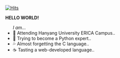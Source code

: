 [![Hits](https://hits.seeyoufarm.com/api/count/incr/badge.svg?url=https%3A%2F%2Fgithub.com%2Fspace2lim&count_bg=%2379C83D&title_bg=%23555555&icon=&icon_color=%23E7E7E7&title=hits&edge_flat=false)](https://hits.seeyoufarm.com)

<strong>HELLO WORLD!</strong><br>
<ul>
 <i>I am...</i>
 <li>📖 Attending Hanyang University ERICA Campus..</li>
 <li>🐍 Trying to become a Python expert..</li>
 <li>💦 Almost forgetting the C language..</li>
 <li>☕️ Tasting a web-developed language..</li>
</ul>
